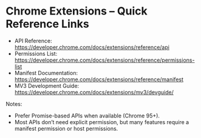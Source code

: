 # Chrome Extensions – Quick Reference Links

- API Reference: https://developer.chrome.com/docs/extensions/reference/api
- Permissions List: https://developer.chrome.com/docs/extensions/reference/permissions-list
- Manifest Documentation: https://developer.chrome.com/docs/extensions/reference/manifest
- MV3 Development Guide: https://developer.chrome.com/docs/extensions/mv3/devguide/

Notes:
- Prefer Promise-based APIs when available (Chrome 95+).
- Most APIs don’t need explicit permission, but many features require a manifest permission or host permissions. 